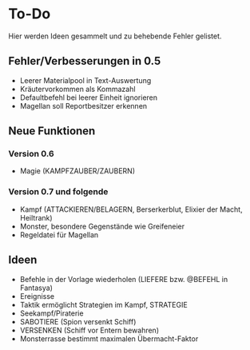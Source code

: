 # To-Do

Hier werden Ideen gesammelt und zu behebende Fehler gelistet.

## Fehler/Verbesserungen in 0.5

- Leerer Materialpool in Text-Auswertung
- Kräutervorkommen als Kommazahl
- Defaultbefehl bei leerer Einheit ignorieren
- Magellan soll Reportbesitzer erkennen

## Neue Funktionen

### Version 0.6

- Magie (KAMPFZAUBER/ZAUBERN)

### Version 0.7 und folgende

- Kampf (ATTACKIEREN/BELAGERN, Berserkerblut, Elixier der Macht, Heiltrank)
- Monster, besondere Gegenstände wie Greifeneier
- Regeldatei für Magellan

## Ideen

- Befehle in der Vorlage wiederholen (LIEFERE bzw. @BEFEHL in Fantasya)
- Ereignisse
- Taktik ermöglicht Strategien im Kampf, STRATEGIE
- Seekampf/Piraterie
- SABOTIERE (Spion versenkt Schiff)
- VERSENKEN (Schiff vor Entern bewahren)
- Monsterrasse bestimmt maximalen Übermacht-Faktor
